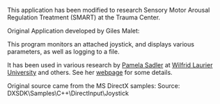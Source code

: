 
This application has been modified to research Sensory Motor Arousal Regulation Treatment (SMART) at the Trauma Center.

Original Application developed by Giles Malet:

This program monitors an attached joystick, and displays various
parameters, as well as logging to a file.

It has been used in various research by [Pamela
Sadler](http://www.wlu.ca/homepage.php?grp_id=277&ct_id=200&f_id=1) at
[Wilfrid Laurier University](http://www.wlu.ca/) and others.
See her [webpage](http://www.wlu.ca/page.php?grp_id=277&f_id=1&p=23439)
for some details.

Original source came from the MS DirectX samples:
Source:     DXSDK\Samples\C++\DirectInput\Joystick
